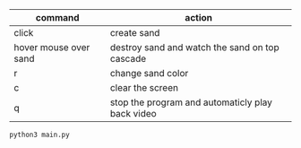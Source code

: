 |command|action|
|---|---|
|click|create sand|
|hover mouse over sand|destroy sand and watch the sand on top cascade|
|r|change sand color|
|c|clear the screen|
|q|stop the program and automaticly play back video|


```sh
python3 main.py
```
